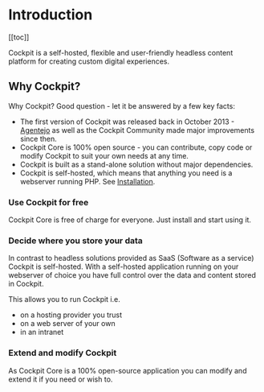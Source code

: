 # Introduction

[[toc]]

Cockpit is a self-hosted, flexible and user-friendly headless content platform for creating custom digital experiences.

## Why Cockpit?

Why Cockpit? Good question - let it be answered by a few key facts:

* The first version of Cockpit was released back in October 2013 - [Agentejo](https://github.com/agentejo) as well as the Cockpit Community made major improvements since then.
* Cockpit Core is 100% open source - you can contribute, copy code or modify Cockpit to suit your own needs at any time.
* Cockpit is built as a stand-alone solution without major dependencies.
* Cockpit is self-hosted, which means that anything you need is a webserver running PHP. See [Installation](/quickstart/installation).


### Use Cockpit for free

Cockpit Core is free of charge for everyone. Just install and start using it.

### Decide where you store your data

In contrast to headless solutions provided as SaaS (Software as a service) Cockpit is self-hosted. With a self-hosted application running on your webserver of choice you have full control over the data and content stored in Cockpit.

This allows you to run Cockpit i.e.

* on a hosting provider you trust
* on a web server of your own
* in an intranet

### Extend and modify Cockpit

As Cockpit Core is a 100% open-source application you can modify and extend it if you need or wish to.
